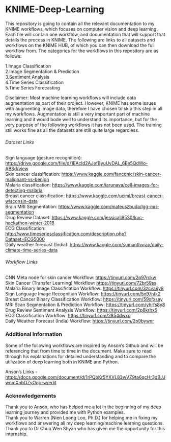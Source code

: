 # KNIME-Deep-Learning

This repository is going to contain all the relevant documentation to my KNIME workflows, which focuses on computer vision and deep learning.
Each file will contain one workflow, and documentation that will support that details the process in KNIME.
The following are links to all datasets and workflows on the KNIME HUB, of which you can then download the full workflow from.
The categories for the workflows in this repository are as follows: <br/>

1.Image Classification <br/>
2.Image Segmentation & Prediction <br/>
3.Sentiment Analysis <br/>
4.Time Series Classification<br/>
5.Time Series Forecasting <br/>

Disclaimer: Most machine learning workflows will include data augmentation as part of their project. However, KNIME has some issues with augmenting image data, therefore I have chosen to skip this step in all my workflows. Augmentation is still a very important part of machine learning and it would bode well to understand its importance, but for the very purpose of the following workflows it has not been used. The training still works fine as all the datasets are still quite large regardless.<br/>


###### Dataset Links
Sign language (gesture recognition):  https://drive.google.com/file/d/1EAcId2AJefByuUvDAL_6Ee5QdWo-ABSd/view  <br/>
Skin cancer classification: https://www.kaggle.com/fanconic/skin-cancer-malignant-vs-benign  <br/>
Malaria classification: https://www.kaggle.com/iarunava/cell-images-for-detecting-malaria <br/>
Breast cancer classification: https://www.kaggle.com/uciml/breast-cancer-wisconsin-data <br/>
Brain MRI Segmentation: https://www.kaggle.com/mateuszbuda/lgg-mri-segmentation  <br/>
Drug Review Dataset: https://www.kaggle.com/jessicali9530/kuc-hackathon-winter-2018  <br/>
ECG Classification: http://www.timeseriesclassification.com/description.php?Dataset=ECG5000   <br/>
Daily weather forecast (India): https://www.kaggle.com/sumanthvrao/daily-climate-time-series-data  <br/>

###### Workflow Links
CNN Meta node for skin cancer Workflow: https://tinyurl.com/2p97rckw  <br/>
Skin Cancer (Transfer Learning) Workflow: https://tinyurl.com/72br59ss  <br/>
Malaria Binary Image Classification Workflow: https://tinyurl.com/3zcva9y8  <br/>
Sign Language Image Recognition Workflow: https://tinyurl.com/5n97ntk2 <br/>
Breast Cancer Binary Classification Workflow: https://tinyurl.com/59xfxsay  <br/>
MRI Scan Segmentation & Prediction Workflow: https://tinyurl.com/yhrfs8y8 <br/>
Drug Review Sentiment Analysis Workflow: https://tinyurl.com/2p8krhx5 <br/>
ECG Classification Workflow: https://tinyurl.com/2854dwxp <br/>
Daily Weather Forecast (India) Workflow: https://tinyurl.com/2p9bywnr <br/>

### Additional Information
Some of the following workflows are inspired by Anson’s Github and will be referencing that from time to time in the document. Make sure to read through his explanations for detailed understanding and to compare the utilization of deep learning both in KNIME and Python. 

Anson’s Links -  https://docs.google.com/document/d/1rPQbKr5YXVL83wVZ9ta6qcHr3gBJJwnmXnbDZyOqo-w/edit 


### Acknowledgements
Thank you to Anson, who has helped me a lot in the beginning of my deep learning journey and provided me with Python examples. <br/>
Thank you to Warren (Nien Loong Loo, Ph.D.) for helping me in fixing my workflows and answering all my deep learning/machine learning questions. <br/>
Thank you to Dr Chua Wen Shyan who has given me the opportunity for this internship.<br/>
